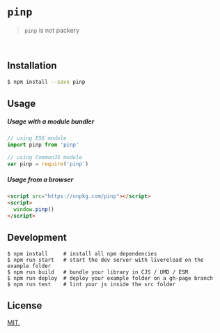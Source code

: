 # `pinp`
> `pinp` is not packery


<br>

## Installation

```sh
$ npm install --save pinp
```

## Usage

##### Usage with a module bundler
```js
// using ES6 module
import pinp from 'pinp'

// using CommonJS module
var pinp = require('pinp')
```

##### Usage from a browser

```html
<script src="https://unpkg.com/pinp"></script>
<script>
  window.pinp()
</script>
```

## Development
```console
$ npm install     # install all npm dependencies
$ npm run start   # start the dev server with livereload on the example folder
$ npm run build   # bundle your library in CJS / UMD / ESM
$ npm run deploy  # deploy your example folder on a gh-page branch
$ npm run test    # lint your js inside the src folder
``` 

## License
[MIT.](https://tldrlegal.com/license/mit-license)
